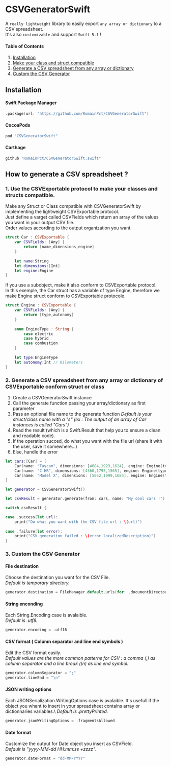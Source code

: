 # CSVGeneratorSwift
A `really lightweight` library to easily export `any array or dictionary` to a CSV spreadsheet.\
It's also `customizable` and support  `Swift 5.1` !
#### Table of Contents  
1. [Installation](#import)  
2. [Make your class and struct compatible](#step1)
3. [Generate a CSV spreadsheet from any array or dictionary](#step2)
4. [Custom the CSV Generator](#step3)

<a name="import"/>

## Installation

#### Swift Package Manager
```swift
.package(url: "https://github.com/RomainPct/CSVGeneratorSwift")
```

#### CocoaPods
```swift
pod "CSVGeneratorSwift"
```

#### Carthage
```swift
github "RomainPct/CSVGeneratorSwift.swift"
```

<a name="step1"/>

## How to generate a CSV spreadsheet ?
### 1. Use the CSVExportable protocol to make your classes and structs compatible.
Make any Struct or Class compatible with CSVGeneratorSwift by implementing the lightweight CSVExportable protocol.\
Just define a varget called CSVFields which return an array of the values you want in your output CSV file.\
Order values according to the output organization you want.
```swift
struct Car : CSVExportable {
    var CSVFields: [Any] {
        return [name,dimensions,engine]
    }
    
    let name:String
    let dimensions:[Int]
    let engine:Engine
}
```
If you use a subobject, make it also conform to CSVExportable protocol.\
In this exemple, the Car struct has a variable of type Engine, therefore we make Engine struct conform to CSVExportable protocole.
```swift
struct Engine : CSVExportable {
    var CSVFields: [Any] {
        return [type,autonomy]
    }
    
    enum EngineType : String {
        case electric
        case hybrid
        case combustion
    }
    
    let type:EngineType
    let autonomy:Int // Kilometers
}
```

<a name="step2"/>

### 2. Generate a CSV spreadsheet from any array or dictionary of CSVExportable conform struct or class
1. Create a CSVGeneratorSwift instance
2. Call the generate function passing your array/dictionary as first parameter
3. Pass an optional file name to the generate function *Default is your struct/class name with a "s" (ex : The output of an array of Car instances is called "Cars")*
4. Read the result (which is a Swift.Result that help you to ensure a clean and readable code).
5. If the operation succed, do what you want with the file url (share it with the user, save it somewhere...)
6. Else, handle the error

```swift
let cars:[Car] = [
    Car(name: "Taycan", dimensions: [4684,1923,1624], engine: Engine(type: .electric, autonomy: 500)),
    Car(name: "C-HR", dimensions: [4360,1795,1565], engine: Engine(type: .hybrid, autonomy: 1132)),
    Car(name: "Model X", dimensions: [5052,1999,1684], engine: Engine(type: .electric, autonomy: 565))
]

let generator = CSVGeneratorSwift()

let csvResult = generator.generate(from: cars, name: "My cool cars !")

switch csvResult {

case .success(let url):
    print("Do what you want with the CSV file url : \(url)")
    
case .failure(let error):
    print("CSV generation failed : \(error.localizedDescription)")
}
```

<a name="step3"/>

### 3. Custom the CSV Generator
#### File destination
Choose the destination you want for the CSV File.\
*Default is temporary directory.*
```swift
generator.destination = FileManager.default.urls(for: .documentDirectory, in: .userDomainMask).first
```
#### String enconding
Each String.Encoding case is avalaible.\
*Default is .utf8.*
```swift
generator.encoding = .utf16
```
#### CSV format ( Column separator and line end symbols )
Edit the CSV format easily.\
*Default values are the more common patterns for CSV : a comma (,) as column separator and a line break (\n) as line end symbol.*
```swift
generator.columnSeparator = ";"
generator.lineEnd = "\n"
```
#### JSON writing options
Each JSONSerialization.WritingOptions case is avalaible. It's usefull if the object you whant to insert in your spreadsheet contains array or dictionnaries variables.\ 
*Default is .prettyPrinted.*
```swift
generator.jsonWritingOptions = .fragmentsAllowed
```
#### Date format
Customize the output for Date object you insert as CSVField.\
*Default is "yyyy-MM-dd HH:mm:ss +zzzz".*
```swift
generator.dateFormat = "dd-MM-YYYY"
```
